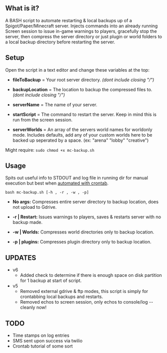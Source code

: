 ## What is it?
A BASH script to automate restarting & local backups up of a Spigot/Paper/Minecraft server. Injects commands into an already running Screen session to issue in-game warnings to players, gracefully stop the server, then compress the server directory or just plugin or world folders to a local backup directory before restarting the server.

## Setup    
Open the script in a text editor and change these variables at the top:  

- **fileToBackup** = Your root server directory. *(dont include closing "/")*  

- **backupLocation** = The location to backup the compressed files to. *(dont include closing "/")*   

- **serverName** = The name of your server.  

- **startScript** = The command to restart the server. Keep in mind this is run from the screen session.  

- **serverWorlds** = An array of the servers world names for worldonly mode. Includes defaults, add any of your custom worlds here to be backed up seperated by a space. (ex: "arena" "lobby" "creative")  

Might require: ``sudo chmod +x mc-backup.sh``  

## Usage  

Spits out useful info to STDOUT and log file in running dir for manual execution but best when [automated with crontab](https://www.liquidweb.com/kb/create-a-cron-task-in-ubuntu-16-04/).

``bash mc-backup.sh [-h , -r , -w , -p] ``

- **No args:** Compresses entire server directory to backup location, does not upload to Gdrive.  

- **-r | Restart:** Issues warnings to players, saves & restarts server with no backup made.  

- **-w | Worlds:** Compresses world directories only  to backup location.   

- **-p | plugins:** Compresses plugin directory only to backup location.    

## UPDATES
- v6
	- Added check to determine if there is enough space on disk partition for 1 backup at start of script. 
- v5
	- Removed external gdrive & ftp modes, this script is simply for crontabbing local backups and restarts.
	- Removed echos to screen session, only echos to console/log -- cleanly now!


## TODO
- Time stamps on log entries
- SMS sent upon success via twilio
- Crontab tutorial of some sort
